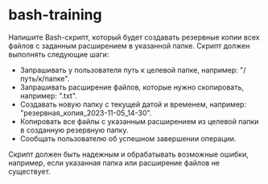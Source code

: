 # bash-training
Напишите Bash-скрипт, который будет создавать резервные копии всех файлов с заданным расширением в указанной папке. Скрипт должен выполнять следующие шаги:

* Запрашивать у пользователя путь к целевой папке, например: "/путь/к/папке".
* Запрашивать расширение файлов, которые нужно скопировать, например: ".txt".
* Создавать новую папку с текущей датой и временем, например: "резервная_копия_2023-11-05_14-30".
* Копировать все файлы с указанным расширением из целевой папки в созданную резервную папку.
* Сообщать пользователю об успешном завершении операции.

Скрипт должен быть надежным и обрабатывать возможные ошибки, например, если указанная папка или расширение файлов не существует.
